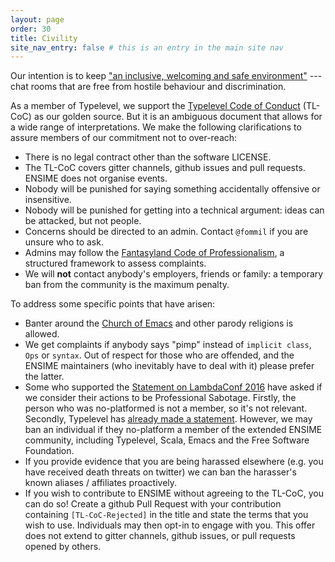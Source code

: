 ```yaml
---
layout: page
order: 30
title: Civility
site_nav_entry: false # this is an entry in the main site nav
---
```


Our intention is to keep ["an inclusive, welcoming and safe environment"](https://github.com/typelevel/general/issues/36) --- chat rooms that are free from hostile behaviour and discrimination.

As a member of Typelevel, we support the [Typelevel Code of Conduct](http://typelevel.org/conduct.html) (TL-CoC) as our golden source. But it is an ambiguous document that allows for a wide range of interpretations. We make the following clarifications to assure members of our commitment not to over-reach:

- There is no legal contract other than the software LICENSE.
- The TL-CoC covers gitter channels, github issues and pull requests. ENSIME does not organise events.
- Nobody will be punished for saying something accidentally offensive or insensitive.
- Nobody will be punished for getting into a technical argument: ideas can be attacked, but not people.
- Concerns should be directed to an admin. Contact `@fommil` if you are unsure who to ask.
- Admins may follow the [Fantasyland Code of Professionalism](https://github.com/fantasylandinst/fcop/blob/152297ce0fc3af1c8c03e05ecf737990652e9b60/COC.md), a structured framework to assess complaints.
- We will **not** contact anybody's employers, friends or family: a temporary ban from the community is the maximum penalty.

To address some specific points that have arisen:

- Banter around the [Church of Emacs](https://stallman.org/saint.html) and other parody religions is allowed.
- We get complaints if anybody says "pimp" instead of `implicit class`, `Ops` or `syntax`. Out of respect for those who are offended, and the ENSIME maintainers (who inevitably have to deal with it) please prefer the latter.
- Some who supported the [Statement on LambdaConf 2016](https://statement-on-lambdaconf.github.io/) have asked if we consider their actions to be Professional Sabotage. Firstly, the person who was no-platformed is not a member, so it's not relevant. Secondly, Typelevel has [already made a statement](http://typelevel.org/blog/2016/03/24/typelevel-boulder.html). However, we may ban an individual if they no-platform a member of the extended ENSIME community, including Typelevel, Scala, Emacs and the Free Software Foundation.
- If you provide evidence that you are being harassed elsewhere (e.g. you have received death threats on twitter) we can ban the harasser's known aliases / affiliates proactively.
- If you wish to contribute to ENSIME without agreeing to the TL-CoC, you can do so! Create a github Pull Request with your contribution containing `[TL-CoC-Rejected]` in the title and state the terms that you wish to use. Individuals may then opt-in to engage with you. This offer does not extend to gitter channels, github issues, or pull requests opened by others.
